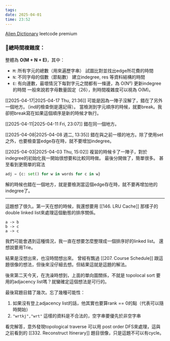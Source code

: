 ```yaml
---
tags: 
date: 2025-04-01
time: 23:52
---
```

[Alien Dictionary](https://neetcode.io/problems/foreign-dictionary)
leetcode premium

### 📌總時間複雜度：
整體為 **O(M + N + E)**，其中：
- `M`: 所有字元的總數（用來遍歷字串）     試圖比對並找出edge所花費的時間
- `N`: 不同字母的個數（節點數）                 建立indegree, res 等資料結構的時間
- `E`: 有向邊數，最壞情況下每對字元之間都有一條邊，為 O(N²)      更新indegree的時間
一般來說若字母數量固定（26），則時間複雜度可以視為 O(M)。

[[2025-04-17|2025-04-17 Thu, 21:36]]
可能是因為一陣子沒解了，錯在了另外一個地方。（ind的檢查倒是還記得）。
當檢測到字元順序的時候，就要break。我卻把break寫在如果這個順序是新的時候才執行。

[[2025-04-11|2025-04-11 Fri, 23:07]]
錯在同一個地方。

[[2025-04-08|2025-04-08 週二, 13:35]]
錯在與之前一樣的地方。除了使用set之外，也要檢查當edge存在時，就不要增加indegree。

[[2025-04-03|2025-04-03 Thu, 15:02]]
複習的時候卡了一陣子，對於indegree的初始化我一開始很想要和比較同時做。
最後分開做了，簡單很多。
甚至看到更簡單的寫法
```python
adj = {c: set() for w in words for c in w}
```
解的時候也錯在一個地方，就是要檢測當這個edge存在時，就不要再增加他的indegree了。

---

這題想了很久。第一天在想的時候，我還想要用 [[146. LRU Cache]] 那樣子的double linked list來處理這個動態的排序關係。
```
a -> b
b -> c
a -> c
```
我們可能會遇到這種情況，我一直在想要怎麼整理成一個排序好的linked list。
還想說要用Trie。

結果是沒想出來，也沒時間想出來。
曾經有飄過 [[207. Course Schedule]] 跟這題很像的想法，但後來沒仔細去想。但結果這就是這題的解法。

後來第二天今天，在洗澡時想到，上面的單向圖關係，不就是 topolocal sort 要用的adjacency list嗎？就蠻確定這個想法是可行的。


最後寫題目錯了幾次。忘了幾種可能性：
1. 如果沒有登上adjacency list的話，他其實也要算rank == 0的點（代表可以隨時開始）
2. `"wrtkj","wrt"` 這樣的資料是不合法的，空字串要優先於非空字串

看完解答，意外發現topological traverse 可以用 post order DFS來處理，這與之前看到的 [[332. Reconstruct Itinerary]] 題目很像，只是這題不可以有cycle。